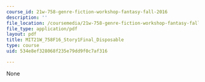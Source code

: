 ```yaml
---
course_id: 21w-758-genre-fiction-workshop-fantasy-fall-2016
description: ''
file_location: /coursemedia/21w-758-genre-fiction-workshop-fantasy-fall-2016/534e8ef328068f235e79dd9f0c7af316_MIT21W_758F16_Story1Final_Disposable.pdf
file_type: application/pdf
layout: pdf
title: MIT21W_758F16_Story1Final_Disposable
type: course
uid: 534e8ef328068f235e79dd9f0c7af316

---
```

None